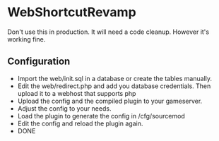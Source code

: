 # WebShortcutRevamp

Don't use this in production. It will need a code cleanup.
However it's working fine.

## Configuration
* Import the web/init.sql in a database or create the tables manually.
* Edit the web/redirect.php and add you database credentials. Then upload it to a webhost that supports php
* Upload the config and the compiled plugin to your gameserver.
* Adjust the config to your needs.
* Load the plugin to generate the config in /cfg/sourcemod
* Edit the config and reload the plugin again.
* DONE
